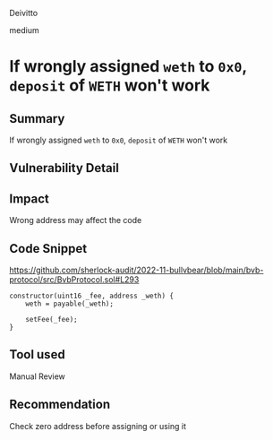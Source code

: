 Deivitto

medium

# If wrongly assigned `weth` to `0x0`, `deposit` of `WETH` won't work

## Summary
If wrongly assigned `weth` to `0x0`, `deposit` of `WETH` won't work 
## Vulnerability Detail

## Impact
Wrong address may affect the code
## Code Snippet
https://github.com/sherlock-audit/2022-11-bullvbear/blob/main/bvb-protocol/src/BvbProtocol.sol#L293

    constructor(uint16 _fee, address _weth) {
        weth = payable(_weth);

        setFee(_fee);
    }

## Tool used

Manual Review

## Recommendation
Check zero address before assigning or using it
